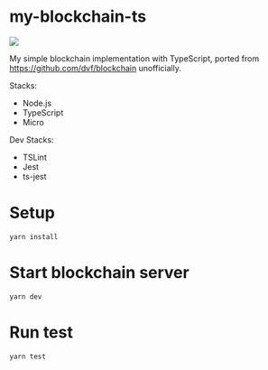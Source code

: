 # my-blockchain-ts

![](https://github.com/acro5piano/my-blockchain-ts/blob/master/screenshort.png)

My simple blockchain implementation with TypeScript, ported from https://github.com/dvf/blockchain unofficially.

Stacks:

- Node.js
- TypeScript
- Micro

Dev Stacks:

- TSLint
- Jest
- ts-jest

# Setup

```
yarn install
```

# Start blockchain server

```
yarn dev
```

# Run test

```
yarn test
```
